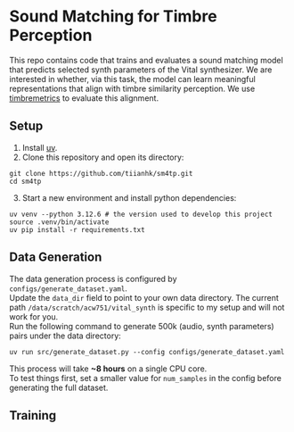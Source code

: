 # Sound Matching for Timbre Perception
This repo contains code that trains and evaluates a sound matching model that predicts selected synth parameters of the Vital synthesizer. We are interested in whether, via this task, the model can learn meaningful representations that align with timbre similarity perception. We use [timbremetrics](https://github.com/tiianhk/timbremetrics) to evaluate this alignment.

## Setup
1. Install [uv](https://github.com/astral-sh/uv).
2. Clone this repository and open its directory:
```
git clone https://github.com/tiianhk/sm4tp.git
cd sm4tp
```
3. Start a new environment and install python dependencies:
```
uv venv --python 3.12.6 # the version used to develop this project
source .venv/bin/activate
uv pip install -r requirements.txt
```

## Data Generation
The data generation process is configured by `configs/generate_dataset.yaml`. \
Update the `data_dir` field to point to your own data directory. The current path `/data/scratch/acw751/vital_synth` is specific to my setup and will not work for you. \
Run the following command to generate 500k (audio, synth parameters) pairs under the data directory:
```
uv run src/generate_dataset.py --config configs/generate_dataset.yaml
```
This process will take **~8 hours** on a single CPU core. \
To test things first, set a smaller value for `num_samples` in the config before generating the full dataset.

## Training
